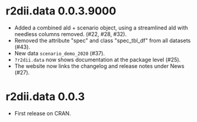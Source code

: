 # r2dii.data 0.0.3.9000

* Added a combined ald + scenario object, using a streamlined ald with needless columns removed. (#22, #28, #32). 
* Removed the attribute "spec" and class "spec_tbl_df" from all datasets (#43).
* New data `scenario_demo_2020` (#37).
* `?r2dii.data` now shows documentation at the package level (#25).
* The website now links the changelog and release notes under News (#27).

# r2dii.data 0.0.3

* First release on CRAN.
